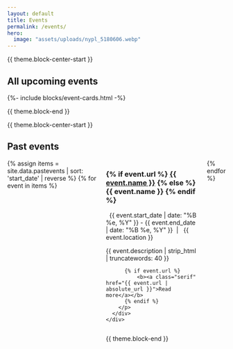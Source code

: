 ```yaml
---
layout: default
title: Events
permalink: /events/
hero:
  image: "assets/uploads/nypl_5180606.webp"
---
```

{{ theme.block-center-start }}

<h2>All upcoming events</h2>

{%- include blocks/event-cards.html -%}

{{ theme.block-end }}

{{ theme.block-center-start }}

<h2>Past events</h2>

<div class="block columns is-multiline">
  {% assign items = site.data.pastevents | sort: 'start_date' | reverse  %}
  {% for event in items  %}
  <div class="column is-full">
    <div class="event-card card box hover-box columns is-gapless is-mobile">
      <div class="event-info card-content">
        <h3 class="event-title has-text-left">
          {% if event.url %} 
            <a href="{{ event.url | absolute_url }}">{{ event.name }}</a>
          {% else %}  
            {{ event.name }}
          {% endif %}
        </h3>
        <p class="event-details has-text-left sans-serif" style="margin-bottom:0">
          <i class="far fa-calendar-alt"></i>&nbsp;
          <time datetime="{{ event.start_date | date: '%Y-%m-%d' }}">{{ event.start_date | date: "%B %e, %Y" }}</time> - <time datetime="{{ event.end_date | date: '%Y-%m-%d' }}">{{ event.end_date | date: "%B %e, %Y" }}</time>&nbsp;&nbsp;|&nbsp;&nbsp;<i class="fas fa-map-marked-alt"></i>&nbsp;{{ event.location }}
        </p>
        <p class="excerpt has-text-left">
          {{ event.description | strip_html | truncatewords: 40 }}
        </p>
        <p class="has-text-left margin-unset">
            
          {% if event.url %} 
              <b><a class="serif" href="{{ event.url | absolute_url }}">Read more</a></b>
          {% endif %}
        </p>
      </div>
    </div>
  </div>
  {% endfor %}
</div>

{{ theme.block-end }}

